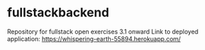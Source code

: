 # fullstackbackend
Repository for fullstack open exercises 3.1 onward
Link to deployed application: https://whispering-earth-55894.herokuapp.com/
